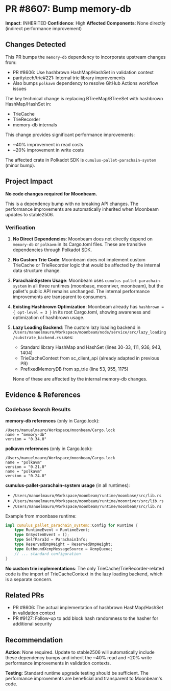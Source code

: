 # PR #8607: Bump memory-db

**Impact**: INHERITED
**Confidence**: High
**Affected Components**: None directly (indirect performance improvement)

## Changes Detected

This PR bumps the `memory-db` dependency to incorporate upstream changes from:
- PR #8606: Use hashbrown HashMap/HashSet in validation context
- paritytech/trie#221: Internal trie library improvements
- Also bumps `polkavm` dependency to resolve GitHub Actions workflow issues

The key technical change is replacing BTreeMap/BTreeSet with hashbrown HashMap/HashSet in:
- TrieCache
- TrieRecorder
- memory-db internals

This change provides significant performance improvements:
- ~40% improvement in read costs
- ~20% improvement in write costs

The affected crate in Polkadot SDK is `cumulus-pallet-parachain-system` (minor bump).

## Project Impact

**No code changes required for Moonbeam.**

This is a dependency bump with no breaking API changes. The performance improvements are automatically inherited when Moonbeam updates to stable2506.

### Verification

1. **No Direct Dependencies**: Moonbeam does not directly depend on `memory-db` or `polkavm` in its Cargo.toml files. These are transitive dependencies through Polkadot SDK.

2. **No Custom Trie Code**: Moonbeam does not implement custom TrieCache or TrieRecorder logic that would be affected by the internal data structure change.

3. **ParachainSystem Usage**: Moonbeam uses `cumulus-pallet-parachain-system` in all three runtimes (moonbase, moonriver, moonbeam), but the pallet's public API remains unchanged. The internal performance improvements are transparent to consumers.

4. **Existing Hashbrown Optimization**: Moonbeam already has `hashbrown = { opt-level = 3 }` in its root Cargo.toml, showing awareness and optimization of hashbrown usage.

5. **Lazy Loading Backend**: The custom lazy loading backend in `/Users/manuelmauro/Workspace/moonbeam/node/service/src/lazy_loading/substrate_backend.rs` uses:
   - Standard library HashMap and HashSet (lines 30-33, 111, 936, 943, 1404)
   - TrieCacheContext from sc_client_api (already adapted in previous PR)
   - PrefixedMemoryDB from sp_trie (line 53, 955, 1175)

   None of these are affected by the internal memory-db changes.

## Evidence & References

### Codebase Search Results

**memory-db references** (only in Cargo.lock):
```
/Users/manuelmauro/Workspace/moonbeam/Cargo.lock
name = "memory-db"
version = "0.34.0"
```

**polkavm references** (only in Cargo.lock):
```
/Users/manuelmauro/Workspace/moonbeam/Cargo.lock
name = "polkavm"
version = "0.21.0"
name = "polkavm"
version = "0.24.0"
```

**cumulus-pallet-parachain-system usage** (in all runtimes):
- `/Users/manuelmauro/Workspace/moonbeam/runtime/moonbase/src/lib.rs`
- `/Users/manuelmauro/Workspace/moonbeam/runtime/moonriver/src/lib.rs`
- `/Users/manuelmauro/Workspace/moonbeam/runtime/moonbeam/src/lib.rs`

Example from moonbase runtime:
```rust
impl cumulus_pallet_parachain_system::Config for Runtime {
    type RuntimeEvent = RuntimeEvent;
    type OnSystemEvent = ();
    type SelfParaId = ParachainInfo;
    type ReservedDmpWeight = ReservedDmpWeight;
    type OutboundXcmpMessageSource = XcmpQueue;
    // ... standard configuration
}
```

**No custom trie implementations**: The only TrieCache/TrieRecorder-related code is the import of TrieCacheContext in the lazy loading backend, which is a separate concern.

## Related PRs

- PR #8606: The actual implementation of hashbrown HashMap/HashSet in validation context
- PR #9127: Follow-up to add block hash randomness to the hasher for additional security

## Recommendation

**Action**: None required. Update to stable2506 will automatically include these dependency bumps and inherit the ~40% read and ~20% write performance improvements in validation contexts.

**Testing**: Standard runtime upgrade testing should be sufficient. The performance improvements are beneficial and transparent to Moonbeam's code.
